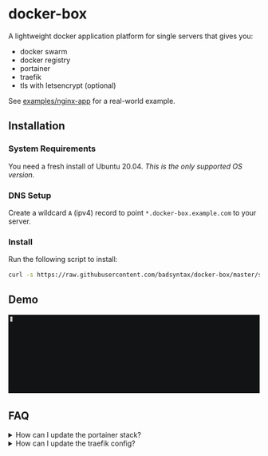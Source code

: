 # docker-box

A lightweight docker application platform for single servers that gives you:

- docker swarm
- docker registry
- portainer
- traefik
- tls with letsencrypt (optional)

See [examples/nginx-app](./examples/nginx-app) for a real-world example.

## Installation

### System Requirements

You need a fresh install of Ubuntu 20.04. _This is the only supported OS version._

### DNS Setup

Create a wildcard `A` (ipv4) record to point `*.docker-box.example.com` to your server.

### Install

Run the following script to install:

```bash
curl -s https://raw.githubusercontent.com/badsyntax/docker-box/master/setup.sh | sudo -E bash
```

## Demo

![asciicast](./img/screencast.gif)

## FAQ

<details><summary>How can I update the portainer stack?</summary>
  
Edit `/root/docker-box/conf/portainer-stack.yml` and update the stack with `docker stack deploy -c "/root/docker-box/conf/portainer-stack.yml" portainer` (or re-run the intallation script).
  
</details>

<details><summary>How can I update the traefik config?</summary>

By default `traefik` config is set in the stack file as cli flags, but `/etc/traefik` is also mounted as a volume, so you have 2 options:

1. Update the cli flags in the `traefik` stack file, or
2. Create a config file at location `/var/lib/docker/volumes/traefik_etc/_data/traefik.yml`

</details>
